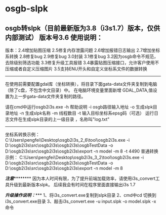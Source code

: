 # osgb-slpk
osgb转slpk（目前最新版为3.8（i3s1.7）版本，仅供内部测试）
版本号3.6 
使用说明：
----------------------------------------------------------------------------
版本：2.4增加贴图压缩
2.5修复内存泄露问题
2.6增加报错日志输出
2.7增加坐标系转换
2.8修复bug
2.9修复bug
3.0封装
3.1修复bug
3.2因为osgb命令不规范，去除级别筛选功能
3.3修复升级工具报错
3.4暴露贴图压缩接口，允许客户使用不压缩或者自定义压缩图片
3.5支持ENU开头和自定义坐标系文件的数据转换

---------------------------------------------------------------------------------------------------
在使用前需要配置gdal库（坐标转换），将目录下面gata-data文件夹复制到电脑（除了c盘，不包含中文目录）中。
在电脑环境变量里面新增 GDAL_DATA,值设置为上一步gata-data文件夹复制的路径。

请在cmd中运行osgb2i3s.exe
        -h 帮助说明
        -i osgb路径输入地址
        -o 生成slpk目录地址
        -n 生成slpk名称
        -m 线程数目
        -t 输入目标坐标系epsg码（可选）
运行日志文件在生成slpk目录的上一级目录 ，名称叫"log.txt"

-----------------------------------------------------------------------------
坐标系转换示例：
C:\Users\pengfei\Desktop\osgb2i3s_2_6\tool\osgb2i3s.exe -i D:\osgb2i3s\src\osgb2i3s\osgb2i3s\osgbTestData -o D:\osgb2i3s\src\osgb2i3s\osgb2i3s\export -n model -m 8 -t 4490
普通转换示例：
C:\Users\pengfei\Desktop\osgb2i3s_3_2\tool\osgb2i3s.exe -i D:\osgb2i3s\src\osgb2i3s\osgb2i3s\osgbTestData -o D:\osgb2i3s\src\osgb2i3s\osgb2i3s\export -n model -m 8

*****************注意*************************
因为本人时间有限，为了提升前端加载效率，请使用i3s_convert工具升级到最新版本slpk。
后续我会有时间在程序里面直接输出i3s 1.7

*****************升级操作说明：********************
	1、将i3s_convert.exe复制到slpk目录
	2、cmd中cd 切换到i3s_convert.exe目录
	3、敲击i3s_convert.exe -u input.slpk -o model.slpk -x 命令

